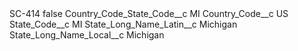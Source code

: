 <?xml version="1.0" encoding="UTF-8"?>
<CustomMetadata xmlns="http://soap.sforce.com/2006/04/metadata" xmlns:xsi="http://www.w3.org/2001/XMLSchema-instance" xmlns:xsd="http://www.w3.org/2001/XMLSchema">
    <label>SC-414</label>
    <protected>false</protected>
    <values>
        <field>Country_Code_State_Code__c</field>
        <value xsi:type="xsd:string">MI</value>
    </values>
    <values>
        <field>Country_Code__c</field>
        <value xsi:type="xsd:string">US</value>
    </values>
    <values>
        <field>State_Code__c</field>
        <value xsi:type="xsd:string">MI</value>
    </values>
    <values>
        <field>State_Long_Name_Latin__c</field>
        <value xsi:type="xsd:string">Michigan</value>
    </values>
    <values>
        <field>State_Long_Name_Local__c</field>
        <value xsi:type="xsd:string">Michigan</value>
    </values>
</CustomMetadata>
